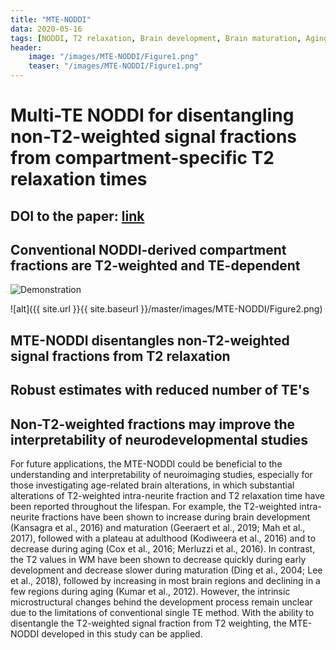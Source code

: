 ```yaml
---
title: "MTE-NODDI"
data: 2020-05-16
tags: [NODDI, T2 relaxation, Brain development, Brain maturation, Aging]
header:
    image: "/images/MTE-NODDI/Figure1.png"
    teaser: "/images/MTE-NODDI/Figure1.png"
---
```


# Multi-TE NODDI for disentangling non-T2-weighted signal fractions from compartment-specific T2 relaxation times

## DOI to the paper: [link](https://doi.org/10.1016/j.neuroimage.2020.116906)

## Conventional NODDI-derived compartment fractions are T2-weighted and TE-dependent
<img src="{{ site.url }}{{ site.baseurl }}/tree/master/images/MTE-NODDI/Figure2.png" alt="Demonstration">

![alt]({{ site.url }}{{ site.baseurl }}/master/images/MTE-NODDI/Figure2.png)

## MTE-NODDI disentangles non-T2-weighted signal fractions from T2 relaxation


## Robust estimates with reduced number of TE's 

## Non-T2-weighted fractions may improve the interpretability of neurodevelopmental studies

For future applications, the MTE-NODDI could be beneficial to the understanding and interpretability of neuroimaging studies, especially for those investigating age-related brain alterations, in which substantial alterations of T2-weighted intra-neurite fraction and T2 relaxation time have been reported throughout the lifespan. For example, the T2-weighted intra-neurite fractions have been shown to increase during brain development (Kansagra et al., 2016) and maturation (Geeraert et al., 2019; Mah et al., 2017), followed with a plateau at adulthood (Kodiweera et al., 2016) and to decrease during aging (Cox et al., 2016; Merluzzi et al., 2016). In contrast, the T2 values in WM have been shown to decrease quickly during early development and decrease slower during maturation (Ding et al., 2004; Lee et al., 2018), followed by increasing in most brain regions and declining in a few regions during aging (Kumar et al., 2012). However, the intrinsic microstructural changes behind the development process remain unclear due to the limitations of conventional single TE method. With the ability to disentangle the T2-weighted signal fraction from T2 weighting, the MTE-NODDI developed in this study can be applied.